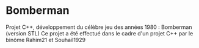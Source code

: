# Bomberman
Projet C++, développement du célèbre jeu des années 1980 : Bomberman (version STL)
Ce projet a été effectué dans le cadre d'un projet C++ par le binôme Rahim21 et Souhail1929
